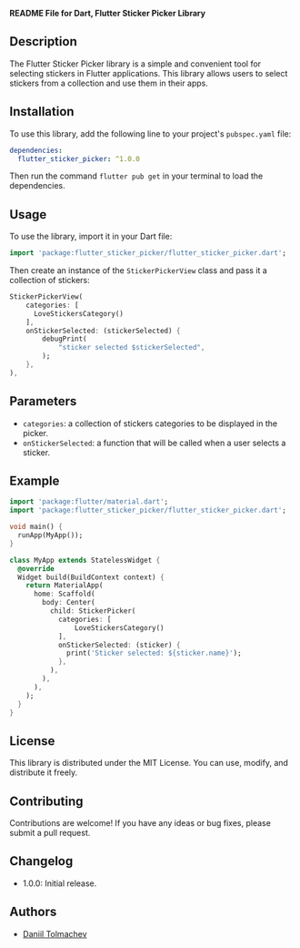 **README File for Dart, Flutter Sticker Picker Library**

**Description**
---------------

The Flutter Sticker Picker library is a simple and convenient tool for selecting stickers in Flutter applications. This library allows users to select stickers from a collection and use them in their apps.

**Installation**
-------------

To use this library, add the following line to your project's `pubspec.yaml` file:

```yml
dependencies:
  flutter_sticker_picker: ^1.0.0
```

Then run the command `flutter pub get` in your terminal to load the dependencies.

**Usage**
--------------

To use the library, import it in your Dart file:

```dart
import 'package:flutter_sticker_picker/flutter_sticker_picker.dart';
```

Then create an instance of the `StickerPickerView` class and pass it a collection of stickers:

```dart
StickerPickerView(
    categories: [
      LoveStickersCategory()
    ],
    onStickerSelected: (stickerSelected) {
        debugPrint(
            "sticker selected $stickerSelected",
        );
    },
),
```

**Parameters**
-------------

* `categories`: a collection of stickers categories to be displayed in the picker.
* `onStickerSelected`: a function that will be called when a user selects a sticker.

**Example**
------------

```dart
import 'package:flutter/material.dart';
import 'package:flutter_sticker_picker/flutter_sticker_picker.dart';

void main() {
  runApp(MyApp());
}

class MyApp extends StatelessWidget {
  @override
  Widget build(BuildContext context) {
    return MaterialApp(
      home: Scaffold(
        body: Center(
          child: StickerPicker(
            categories: [
                LoveStickersCategory()
            ],
            onStickerSelected: (sticker) {
              print('Sticker selected: ${sticker.name}');
            },
          ),
        ),
      ),
    );
  }
}
```

**License**
-------------

This library is distributed under the MIT License. You can use, modify, and distribute it freely.

**Contributing**
--------------

Contributions are welcome! If you have any ideas or bug fixes, please submit a pull request.

**Changelog**
-------------

* 1.0.0: Initial release.

**Authors**
------------

* [Daniil Tolmachev](https://github.com/your-username)
